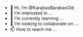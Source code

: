 - 👋 Hi, I’m @KarabasBarabasOld
- 👀 I’m interested in ...
- 🌱 I’m currently learning ...
- 💞️ I’m looking to collaborate on ...
- 📫 How to reach me ...

<!---
KarabasBarabasOld/KarabasBarabasOld is a ✨ special ✨ repository because its `README.md` (this file) appears on your GitHub profile.
You can click the Preview link to take a look at your changes.
--->
